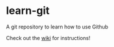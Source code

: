 learn-git
=========

A git repository to learn how to use Github

Check out the [wiki](https://github.com/Pitt-CSC/learn-git/wiki) for instructions!
